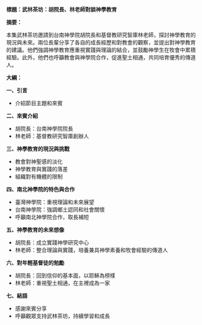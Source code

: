 **標題：武林茶坊：胡院長、林老師對談神學教育**

**摘要：**

本集武林茶坊邀請到台南神學院胡院長和基督教研究智庫林老師，探討神學教育的現況與未來。兩位長輩分享了各自的成長經歷和對教會的觀察，並提出對神學教育的建議。他們強調神學教育應重視實踐與理論的結合，並鼓勵神學生在牧會中累積經驗。此外，他們也呼籲教會與神學院合作，促進聖土相通，共同培育優秀的傳道人。

**大綱：**

**一、引言**
* 介紹節目主題和來賓

**二、來賓介紹**
* 胡院長：台南神學院院長
* 林老師：基督教研究智庫創辦人

**三、神學教育的現況與挑戰**
* 教會對神聖感的淡化
* 神學教育與實踐的落差
* 組織對有機體的限制

**四、南北神學院的特色與合作**
* 臺灣神學院：重視理論和未來展望
* 台南神學院：強調鄉土認同和社會關懷
* 呼籲南北神學院合作，取長補短

**五、神學教育的未來想像**
* 胡院長：成立實踐神學研究中心
* 林老師：整合理論與實踐，培養兼具神學素養和牧會經驗的傳道人

**六、對年輕基督徒的勉勵**
* 胡院長：回到信仰的基本面，以耶穌為榜樣
* 林老師：重視聖土相通，在主裡成為一家

**七、結語**
* 感謝來賓分享
* 呼籲觀眾支持武林茶坊，持續學習和成長